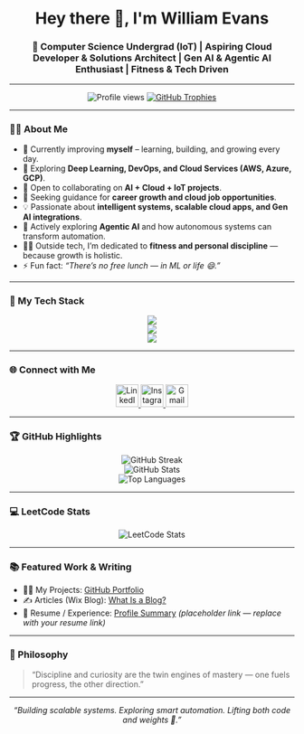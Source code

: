 <h1 align="center">Hey there 👋, I'm William Evans</h1>
<h3 align="center">
🚀 Computer Science Undergrad (IoT) | Aspiring Cloud Developer & Solutions Architect | Gen AI & Agentic AI Enthusiast | Fitness & Tech Driven
</h3>

---

<p align="center">
  <img src="https://komarev.com/ghpvc/?username=willseyyyy&label=Profile%20Views&color=0e75b6&style=flat" alt="Profile views" /> 
  <a href="https://github.com/ryo-ma/github-profile-trophy">
    <img src="https://github-profile-trophy.vercel.app/?username=willseyyyy&theme=onestar&row=1&column=6&margin-w=15&margin-h=15" alt="GitHub Trophies" />
  </a>
</p>

---

### 👨‍💻 About Me

- 🔭 Currently improving **myself** – learning, building, and growing every day.  
- 🌱 Exploring **Deep Learning, DevOps, and Cloud Services (AWS, Azure, GCP)**.  
- 👯 Open to collaborating on **AI + Cloud + IoT projects**.  
- 🤝 Seeking guidance for **career growth and cloud job opportunities**.  
- 💡 Passionate about **intelligent systems, scalable cloud apps, and Gen AI integrations**.  
- 🧠 Actively exploring **Agentic AI** and how autonomous systems can transform automation.  
- 🏋️‍♂️ Outside tech, I’m dedicated to **fitness and personal discipline** — because growth is holistic.  
- ⚡ Fun fact: *“There’s no free lunch — in ML or life 😄.”*

---

### 🧩 My Tech Stack

<p align="center">
  <!-- Core Languages -->
  <a href="#"><img src="https://skillicons.dev/icons?i=python,java,cpp,c,html,css,js,nodejs,react" /></a><br>
  <!-- Tools and Frameworks -->
  <a href="#"><img src="https://skillicons.dev/icons?i=aws,docker,git,github,figma,postman,bootstrap" /></a><br>
  <!-- AI/ML & IoT -->
  <a href="#"><img src="https://skillicons.dev/icons?i=tensorflow,pytorch,opencv,mongodb,mysql,arduino,linux" /></a>
</p>

---

### 🌐 Connect with Me

<p align="center">
  <a href="https://www.linkedin.com/in/evans-william-886287319/" target="_blank">
    <img src="https://skillicons.dev/icons?i=linkedin" alt="LinkedIn" height="40"/>
  </a>
  <a href="https://www.instagram.com/willseyyyy/" target="_blank">
    <img src="https://skillicons.dev/icons?i=instagram" alt="Instagram" height="40"/>
  </a>
  <a href="mailto:evansenigo5@gmail.com" target="_blank">
    <img src="https://skillicons.dev/icons?i=gmail" alt="Gmail" height="40"/>
  </a>
</p>

---

### 🏆 GitHub Highlights

<p align="center">
  <img src="https://github-readme-streak-stats.herokuapp.com?user=willseyyyy&theme=tokyonight&hide_border=true" alt="GitHub Streak" /><br>
  <img src="https://github-readme-stats.vercel.app/api?username=willseyyyy&show_icons=true&theme=tokyonight&hide_border=true" alt="GitHub Stats" /><br>
  <img src="https://github-readme-stats.vercel.app/api/top-langs/?username=willseyyyy&layout=compact&theme=tokyonight&hide_border=true" alt="Top Languages" />
</p>

---

### 💻 LeetCode Stats

<p align="center">
  <img src="https://leetcard.jacoblin.cool/Willseyyyy?theme=dark&font=Content&ext=contest" alt="LeetCode Stats" />
</p>

---

### 📚 Featured Work & Writing

- 👨‍💻 My Projects: [GitHub Portfolio](https://github.com/willseyyyy)  
- ✍️ Articles (Wix Blog): [What Is a Blog?](https://www.wix.com/blog/what-is-a-blog)  
- 📄 Resume / Experience: [Profile Summary](https://hianime.sx/) *(placeholder link — replace with your resume link)*  

---

### 🧠 Philosophy

> “Discipline and curiosity are the twin engines of mastery — one fuels progress, the other direction.”

---

<p align="center">
  <i>“Building scalable systems. Exploring smart automation. Lifting both code and weights 💪.”</i>
</p>

